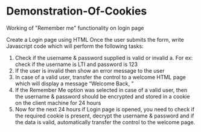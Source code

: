 # Demonstration-Of-Cookies
Working of "Remember me" functionality on login page

Create a Login page using HTML
Once the user submits the form, write Javascript code which will perform the following tasks:
1. Check if the username & password supplied is valid or invalid
a. For ex: check if the username is LTI and password is 123
2. If the user is invalid then show an error message to the user
3. In case of a valid user, transfer the control to a welcome HTML page which will display a message “Welcome Back, <Logged In Username>”
4. If the Remember Me option was selected in case of a valid user, then the username & password should be encrypted and stored in a cookie on the client machine for 24 hours
5. Now for the next 24 hours if Login page is opened, you need to check if the required cookie is present, decrypt the username & password and if the data is valid, automatically transfer the control to the welcome page.
